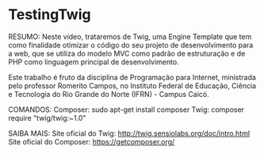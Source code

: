 # TestingTwig

RESUMO:
Neste vídeo, trataremos de Twig, uma Engine Template que tem como finalidade otimizar o código do seu projeto de desenvolvimento para a web, que se utiliza do modelo MVC como padrão de estruturação e de PHP como linguagem principal de desenvolvimento.

Este trabalho é fruto da disciplina de Programação para Internet, ministrada pelo professor Romerito Campos, no Instituto Federal de Educação, Ciência e Tecnologia do Rio Grande do Norte (IFRN) - Campus Caicó.

COMANDOS:
Composer: sudo apt-get install composer
Twig: composer require "twig/twig:~1.0"

SAIBA MAIS:
Site oficial do Twig: http://twig.sensiolabs.org/doc/intro.html
Site oficial do Composer: https://getcomposer.org/
